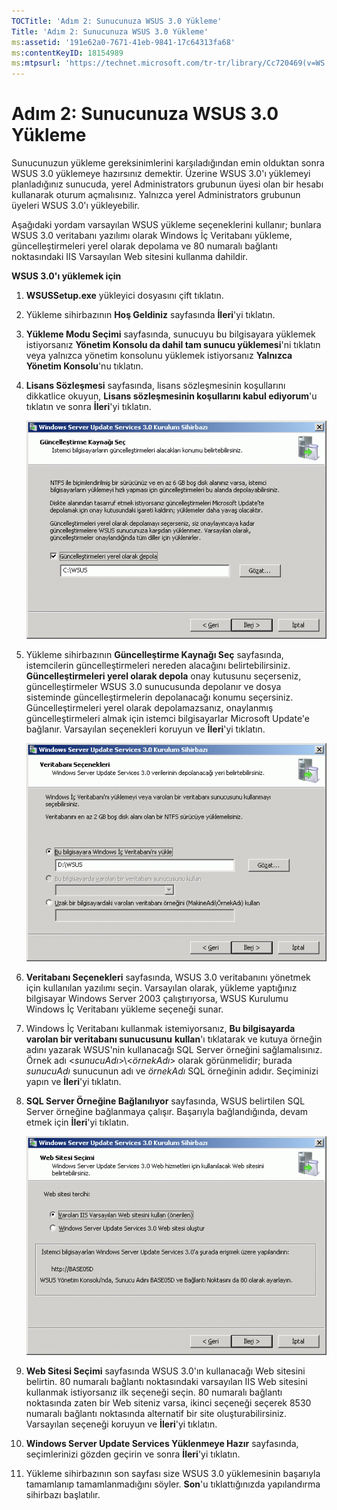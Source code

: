```yaml
---
TOCTitle: 'Adım 2: Sunucunuza WSUS 3.0 Yükleme'
Title: 'Adım 2: Sunucunuza WSUS 3.0 Yükleme'
ms:assetid: '191e62a0-7671-41eb-9841-17c64313fa68'
ms:contentKeyID: 18154989
ms:mtpsurl: 'https://technet.microsoft.com/tr-tr/library/Cc720469(v=WS.10)'
---
```


Adım 2: Sunucunuza WSUS 3.0 Yükleme
===================================

Sunucunuzun yükleme gereksinimlerini karşıladığından emin olduktan sonra WSUS 3.0 yüklemeye hazırsınız demektir. Üzerine WSUS 3.0'ı yüklemeyi planladığınız sunucuda, yerel Administrators grubunun üyesi olan bir hesabı kullanarak oturum açmalısınız. Yalnızca yerel Administrators grubunun üyeleri WSUS 3.0'ı yükleyebilir.

Aşağıdaki yordam varsayılan WSUS yükleme seçeneklerini kullanır; bunlara WSUS 3.0 veritabanı yazılımı olarak Windows İç Veritabanı yükleme, güncelleştirmeleri yerel olarak depolama ve 80 numaralı bağlantı noktasındaki IIS Varsayılan Web sitesini kullanma dahildir.

**WSUS 3.0'ı yüklemek için**
1.  **WSUSSetup.exe** yükleyici dosyasını çift tıklatın.

2.  Yükleme sihirbazının **Hoş Geldiniz** sayfasında **İleri**'yi tıklatın.

3.  **Yükleme Modu Seçimi** sayfasında, sunucuyu bu bilgisayara yüklemek istiyorsanız **Yönetim Konsolu da dahil tam sunucu yüklemesi**'ni tıklatın veya yalnızca yönetim konsolunu yüklemek istiyorsanız **Yalnızca Yönetim Konsolu**'nu tıklatın.

4.  **Lisans Sözleşmesi** sayfasında, lisans sözleşmesinin koşullarını dikkatlice okuyun, **Lisans sözleşmesinin koşullarını kabul ediyorum**'u tıklatın ve sonra **İleri**'yi tıklatın.

    ![](/security-updates/images/Cc720469.fa6ac6a6-6814-4b7e-96e8-e08af5e534b8(WS.10).gif)

5.  Yükleme sihirbazının **Güncelleştirme Kaynağı Seç** sayfasında, istemcilerin güncelleştirmeleri nereden alacağını belirtebilirsiniz. **Güncelleştirmeleri yerel olarak depola** onay kutusunu seçerseniz, güncelleştirmeler WSUS 3.0 sunucusunda depolanır ve dosya sisteminde güncelleştirmelerin depolanacağı konumu seçersiniz. Güncelleştirmeleri yerel olarak depolamazsanız, onaylanmış güncelleştirmeleri almak için istemci bilgisayarlar Microsoft Update'e bağlanır. Varsayılan seçenekleri koruyun ve **İleri**'yi tıklatın.

    ![](/security-updates/images/Cc720469.c8bac396-ca39-4491-8b0c-742a0e470535(WS.10).gif)

6.  **Veritabanı Seçenekleri** sayfasında, WSUS 3.0 veritabanını yönetmek için kullanılan yazılımı seçin. Varsayılan olarak, yükleme yaptığınız bilgisayar Windows Server 2003 çalıştırıyorsa, WSUS Kurulumu Windows İç Veritabanı yükleme seçeneği sunar.

7.  Windows İç Veritabanı kullanmak istemiyorsanız, **Bu bilgisayarda varolan bir veritabanı sunucusunu** **kullan**'ı tıklatarak ve kutuya örneğin adını yazarak WSUS'nin kullanacağı SQL Server örneğini sağlamalısınız. Örnek adı &lt;*sunucuAdı*&gt;\\&lt;*örnekAdı*&gt; olarak görünmelidir; burada *sunucuAdı* sunucunun adı ve *örnekAdı* SQL örneğinin adıdır. Seçiminizi yapın ve **İleri**'yi tıklatın.

8.  **SQL Server Örneğine Bağlanılıyor** sayfasında, WSUS belirtilen SQL Server örneğine bağlanmaya çalışır. Başarıyla bağlandığında, devam etmek için **İleri**'yi tıklatın.

    ![](/security-updates/images/Cc720469.36c6af0c-a61e-4151-ae50-c754a106cb1b(WS.10).gif)

9.  **Web Sitesi Seçimi** sayfasında WSUS 3.0'ın kullanacağı Web sitesini belirtin. 80 numaralı bağlantı noktasındaki varsayılan IIS Web sitesini kullanmak istiyorsanız ilk seçeneği seçin. 80 numaralı bağlantı noktasında zaten bir Web siteniz varsa, ikinci seçeneği seçerek 8530 numaralı bağlantı noktasında alternatif bir site oluşturabilirsiniz. Varsayılan seçeneği koruyun ve **İleri**'yi tıklatın.

10. **Windows Server Update Services Yüklenmeye Hazır** sayfasında, seçimlerinizi gözden geçirin ve sonra **İleri**'yi tıklatın.

11. Yükleme sihirbazının son sayfası size WSUS 3.0 yüklemesinin başarıyla tamamlanıp tamamlanmadığını söyler. **Son**'u tıklattığınızda yapılandırma sihirbazı başlatılır.
